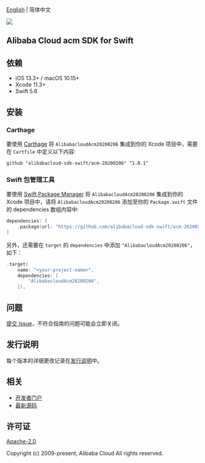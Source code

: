 [English](README.md) | 简体中文

![](https://aliyunsdk-pages.alicdn.com/icons/AlibabaCloud.svg)

## Alibaba Cloud acm SDK for Swift

## 依赖

- iOS 13.3+ / macOS 10.15+
- Xcode 11.3+
- Swift 5.6

## 安装

### Carthage

要使用 [Carthage](https://github.com/Carthage/Carthage) 将 `AlibabacloudAcm20200206` 集成到你的 Xcode 项目中，需要在 `Cartfile` 中定义以下内容:

```ogdl
github "alibabacloud-sdk-swift/acm-20200206" "1.0.1"
```

### Swift 包管理工具

要使用 [Swift Package Manager](https://swift.org/package-manager/) 将 `AlibabacloudAcm20200206` 集成到你的 Xcode 项目中，请将 `AlibabacloudAcm20200206` 添加至你的 `Package.swift` 文件的 dependencies 数组内容中:

```swift
dependencies: [
    .package(url: "https://github.com/alibabacloud-sdk-swift/acm-20200206.git", from: "1.0.1")
]
```

另外，还需要在 `target` 的 `dependencies` 中添加 `"AlibabacloudAcm20200206"`，如下：

```swift
.target(
    name: "<your-project-name>",
    dependencies: [
        "AlibabacloudAcm20200206",
    ]),
```

## 问题

[提交 Issue](https://github.com/alibabacloud-sdk-swift/acm-20200206/issues/new)，不符合指南的问题可能会立即关闭。

## 发行说明

每个版本的详细更改记录在[发行说明](./ChangeLog.txt)中。

## 相关

* [开发者门户](https://next.api.aliyun.com/home)
* [最新源码](https://github.com/alibabacloud-sdk-swift/acm-20200206)

## 许可证

[Apache-2.0](http://www.apache.org/licenses/LICENSE-2.0)

Copyright (c) 2009-present, Alibaba Cloud All rights reserved.
